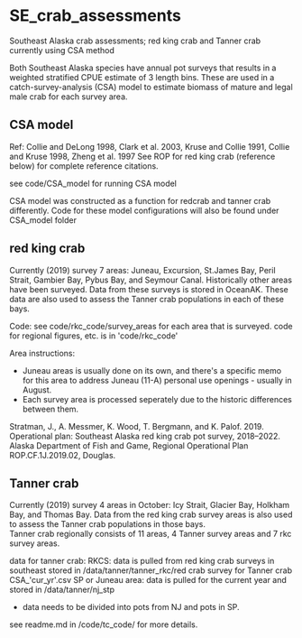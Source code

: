 # SE_crab_assessments
Southeast Alaska crab assessments; red king crab and Tanner crab currently using CSA method

Both Southeast Alaska species have annual pot surveys that results in a weighted stratified CPUE estimate of 3 length bins.  These are used in a catch-survey-analysis (CSA) model to estimate biomass of mature and legal male crab for each survey area.

## CSA model
Ref: Collie and DeLong 1998, Clark et al. 2003, Kruse and Collie 1991, Collie and Kruse 1998, Zheng et al. 1997
See ROP for red king crab (reference below) for complete reference citations.

see code/CSA_model for running CSA model

CSA model was constructed as a function for redcrab and tanner crab differently. Code for these model configurations will also be found under CSA_model folder

## red king crab 
Currently (2019) survey 7 areas: Juneau, Excursion, St.James Bay, Peril Strait, Gambier Bay, Pybus Bay, and Seymour Canal.
Historically other areas have been surveyed.
Data from these surveys is stored in OceanAK.
These data are also used to assess the Tanner crab populations in each of these bays. 


Code: see code/rkc_code/survey_areas for each area that is surveyed. 
code for regional figures, etc. is in 'code/rkc_code'

Area instructions:
- Juneau areas is usually done on its own, and there's a specific memo for this area to address Juneau (11-A) personal use openings - usually in August. 
- Each survey area is processed seperately due to the historic differences between them.


Stratman, J., A. Messmer, K. Wood, T. Bergmann, and K. Palof. 2019. Operational plan: Southeast Alaska red
king crab pot survey, 2018–2022. Alaska Department of Fish and Game, Regional Operational Plan
ROP.CF.1J.2019.02, Douglas.

## Tanner crab
Currently (2019) survey 4 areas in October: Icy Strait, Glacier Bay, Holkham Bay, and Thomas Bay. 
Data from the red king crab survey areas is also used to assess the Tanner crab populations in those bays.  
Tanner crab regionally consists of 11 areas, 4 Tanner survey areas and 7 rkc survey areas. 

data for tanner crab:
RKCS: data is pulled from red king crab surveys in southeast stored in /data/tanner/tanner_rkc/red crab survey for Tanner crab CSA_'cur_yr'.csv
SP or Juneau area: data is pulled for the current year and stored in /data/tanner/nj_stp
- data needs to be divided into pots from NJ and pots in SP. 

see readme.md in /code/tc_code/ for more details.

